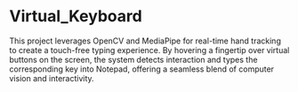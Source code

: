 # Virtual_Keyboard
This project leverages OpenCV and MediaPipe for real-time hand tracking to create a touch-free typing experience. By hovering a fingertip over virtual buttons on the screen, the system detects interaction and types the corresponding key into Notepad, offering a seamless blend of computer vision and interactivity.
